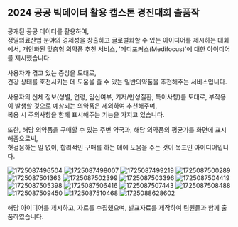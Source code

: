 ## 2024 공공 빅데이터 활용 캡스톤 경진대회 출품작

공개된 공공 데이터를 활용하여,  
정밀의료산업 분야의 경제성을 창출하고 글로벌화할 수 있는 아이디어를 제시하는 대회에서,
개인화된 맞춤형 의약품 추천 서비스, '메디포커스(Medifocus)'에 대한 아이디어를 제시했습니다.

사용자가 겪고 있는 증상을 토대로,  
건강 상태를 호전시키는 데 도움울 줄 수 있는 일반의약품을 추천해주는 서비스입니다.

사용자의 신체 정보(성별, 연령, 임신여부, 기저/만성질환, 특이사항)를 토대로,
부작용이 발생할 것으로 예상되는 의약품은 제외하여 추천해주며,  
복용 시 주의사항을 함께 표시해주는 기능을 가지고 있습니다.

또한, 해당 의약품을 구매할 수 있는 주변 약국과, 해당 의약품의 평균가를 화면에 표시해줌으로써,  
헛걸음하는 일 없이, 합리적인 구매를 하는 데에 도움을 주는 것이 목표인 아이디어입니다.

![1725087496504](https://github.com/user-attachments/assets/4654bec0-dcac-4211-9090-31052a5fe5b4)
![1725087498007](https://github.com/user-attachments/assets/17453b1b-e513-4502-b292-cf01f51134dd)
![1725087499219](https://github.com/user-attachments/assets/4eb98f59-96a5-43e9-8791-c393a9170eae)
![1725087500289](https://github.com/user-attachments/assets/d895af14-1d16-444d-951d-8c397a426104)
![1725087501363](https://github.com/user-attachments/assets/fcbd0a8c-a82d-46be-be92-65a17b93b4f7)
![1725087502399](https://github.com/user-attachments/assets/72d73e67-afbd-4ddc-9ef4-decec4385f69)
![1725087503396](https://github.com/user-attachments/assets/1968f06b-504e-44fa-af08-3280e2e4d246)
![1725087504419](https://github.com/user-attachments/assets/93dd2e18-11cb-4904-aafb-2a278cca42c9)
![1725087505398](https://github.com/user-attachments/assets/8e035f0a-95af-4247-9543-ee46e7136fa4)
![1725087506416](https://github.com/user-attachments/assets/ecec0687-4ace-4fda-ab9f-f1031b52c8ec)
![1725087507443](https://github.com/user-attachments/assets/2b699ce2-593d-4eac-82bf-996ab897a29e)
![1725087508488](https://github.com/user-attachments/assets/44b33cea-da6c-424d-a2b3-cd7305ec5d30)
![1725087509450](https://github.com/user-attachments/assets/ca0e57b2-96c3-452b-aa54-277904837bf6)
![1725087510468](https://github.com/user-attachments/assets/5b6f9d6b-1085-47e0-89a4-21a963eb59ba)
![1725088628602](https://github.com/user-attachments/assets/d712ef6d-a949-4b0c-89ec-4d6e79275fa7)

해당 아이디어를 제시하고, 자료를 수집했으며, 발표자료를 제작하여 팀원들과 함께 출품하였습니다.
